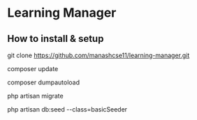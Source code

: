 # Learning Manager
## How to install & setup
git clone https://github.com/manashcse11/learning-manager.git

composer update

composer dumpautoload

php artisan migrate

php artisan db:seed --class=basicSeeder